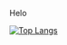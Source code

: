 Helo

[![Top Langs](https://github-readme-stats.vercel.app/api/top-langs/?username=acoatoitgs&langs_count=5&theme=tokyonight)](https://github.com/anuraghazra/github-readme-stats)

